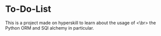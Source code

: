 # To-Do-List
This is a project made on hyperskill to learn about the usage of <\br>
the Python ORM and SQl alchemy in particular.
